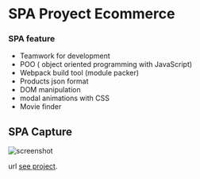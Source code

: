# SPA Proyect Ecommerce

### SPA feature

- Teamwork for development
- POO ( object oriented programming with JavaScript)
- Webpack build tool (module packer)
- Products json format
- DOM manipulation
- modal animations with CSS
- Movie finder

## SPA Capture

![screenshot]()

url [see project](https://volta2016.github.io/jquery-to-js-spa/).
